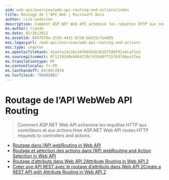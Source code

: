 ```yaml
---
uid: web-api/overview/web-api-routing-and-actions/index
title: Routage de l’API Web | Microsoft Docs
author: rick-anderson
description: Comment ASP.NET Web API achemine les requêtes HTTP aux contrôleurs et aux actions.
ms.author: riande
ms.date: 01/26/2012
ms.assetid: 8447679a-2556-4411-b758-bbe55cfa4805
msc.legacyurl: /web-api/overview/web-api-routing-and-actions
msc.type: chapter
ms.openlocfilehash: 41ee7a14c26c10fb693eb3b5bf590f92a4caf3a3
ms.sourcegitcommit: 0f1119340e4464720cfd16d0ff15764746ea1fea
ms.translationtype: MT
ms.contentlocale: fr-FR
ms.lasthandoff: 04/09/2019
ms.locfileid: "59405961"
---
```

# <a name="web-api-routing"></a><span data-ttu-id="db710-103">Routage de l’API Web</span><span class="sxs-lookup"><span data-stu-id="db710-103">Web API Routing</span></span>

> <span data-ttu-id="db710-104">Comment ASP.NET Web API achemine les requêtes HTTP aux contrôleurs et aux actions.</span><span class="sxs-lookup"><span data-stu-id="db710-104">How ASP.NET Web API routes HTTP requests to controllers and actions.</span></span>


- [<span data-ttu-id="db710-105">Routage dans l’API web</span><span class="sxs-lookup"><span data-stu-id="db710-105">Routing in Web API</span></span>](routing-in-aspnet-web-api.md)
- [<span data-ttu-id="db710-106">Routage et sélection des actions dans l’API web</span><span class="sxs-lookup"><span data-stu-id="db710-106">Routing and Action Selection in Web API</span></span>](routing-and-action-selection.md)
- [<span data-ttu-id="db710-107">Routage d’attributs dans Web API 2</span><span class="sxs-lookup"><span data-stu-id="db710-107">Attribute Routing in Web API 2</span></span>](attribute-routing-in-web-api-2.md)
- [<span data-ttu-id="db710-108">Créer une API REST avec le routage d’attributs dans Web API 2</span><span class="sxs-lookup"><span data-stu-id="db710-108">Create a REST API with Attribute Routing in Web API 2</span></span>](create-a-rest-api-with-attribute-routing.md)
